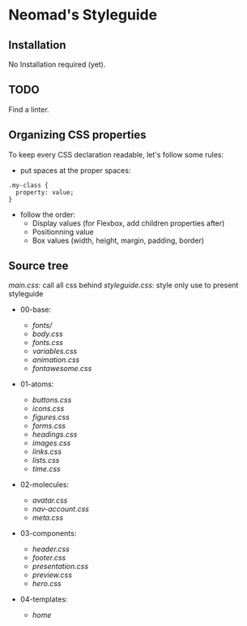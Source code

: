 # Neomad's Styleguide

## Installation

No Installation required (yet).

## TODO

Find a linter.

## Organizing CSS properties

To keep every CSS declaration readable, let's follow some rules:

- put spaces at the proper spaces:
```
.my-class {
  property: value;
}
```
- follow the order:
    - Display values (for Flexbox, add children properties after)
    - Positionning value
    - Box values (width, height, margin, padding, border)

## Source tree

_main.css_: call all css behind
_styleguide.css_: style only use to present styleguide

- 00-base:
    - _fonts/_
    - _body.css_
    - _fonts.css_
    - _variables.css_
    - _animation.css_
    - _fontawesome.css_
    
- 01-atoms:
    - _buttons.css_
    - _icons.css_
    - _figures.css_
    - _forms.css_
    - _headings.css_
    - _images.css_
    - _links.css_
    - _lists.css_
    - _time.css_
    
- 02-molecules:
    - _avatar.css_
    - _nav-account.css_
    - _meta.css_
    
- 03-components:
    - _header.css_
    - _footer.css_
    - _presentation.css_
    - _preview.css_
    - _hero.css_
    
- 04-templates:
    - _home_
